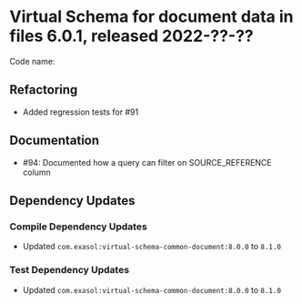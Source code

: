 # Virtual Schema for document data in files 6.0.1, released 2022-??-??

Code name:

## Refactoring

* Added regression tests for #91

## Documentation

* #94: Documented how a query can filter on SOURCE_REFERENCE column

## Dependency Updates

### Compile Dependency Updates

* Updated `com.exasol:virtual-schema-common-document:8.0.0` to `8.1.0`

### Test Dependency Updates

* Updated `com.exasol:virtual-schema-common-document:8.0.0` to `8.1.0`
